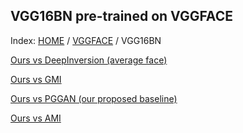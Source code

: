 ## VGG16BN pre-trained on VGGFACE

Index: [HOME](../../../../) / [VGGFACE](../) / VGG16BN

[Ours vs DeepInversion (average face)](gt_ours_di_avg/)

[Ours vs GMI](gt_ours_gmi/)

[Ours vs PGGAN (our proposed baseline)](gt_ours_pggan/)

[Ours vs AMI](gt_black_ours_black_ami/)